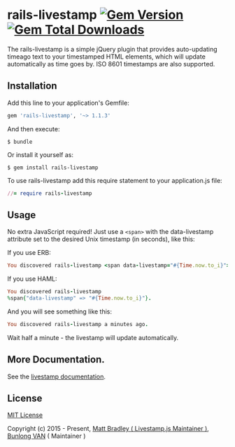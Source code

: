 # rails-livestamp [![Gem Version](https://badge.fury.io/rb/rails-livestamp.svg)](http://badge.fury.io/rb/rails-livestamp) [![Gem Total Downloads](https://img.shields.io/gem/dt/rails-livestamp.svg)](https://rubygems.org/gems/rails-livestamp)

The rails-livestamp is a simple jQuery plugin that provides auto-updating timeago text to your timestamped HTML elements, which will update automatically as time goes by. ISO 8601 timestamps are also supported.

## Installation

Add this line to your application's Gemfile:

```ruby
gem 'rails-livestamp', '~> 1.1.3'
```
And then execute:

    $ bundle

Or install it yourself as:

    $ gem install rails-livestamp

To use rails-livestamp add this require statement to your application.js file:

```ruby
//= require rails-livestamp
```

## Usage

No extra JavaScript required! Just use a `<span>` with the data-livestamp attribute set to the desired Unix timestamp (in seconds), like this:

If you use ERB:

```ruby
You discovered rails-livestamp <span data-livestamp="#{Time.now.to_i}"></span>.
```

If you use HAML:

```ruby
You discovered rails-livestamp 
%span{"data-livestamp" => "#{Time.now.to_i}"}.
```

And you will see something like this:

```ruby
You discovered rails-livestamp a minutes ago. 
```

Wait half a minute - the livestamp will update automatically.

## More Documentation.

See the [livestamp documentation](http://mattbradley.github.io/livestampjs/).

## License

[MIT License](http://www.opensource.org/licenses/mit-license.php)

Copyright (c) 2015 - Present, [Matt Bradley ( Livestamp.js Maintainer )](https://github.com/mattbradley), [Bunlong VAN](https://github.com/Bunlong) ( Maintainer )
